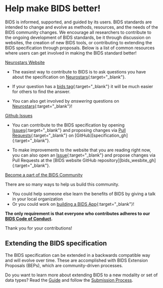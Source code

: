 # Help make BIDS better!

BIDS is informed, supported, and guided by its users.
BIDS standards are intended to change and evolve as methods, resources,
and the needs of the BIDS community changes.
We encourage all researchers to contribute to the ongoing development of BIDS standards,
be it through discussion on websites, the creation of new BIDS tools,
or contributing to extending the BIDS specification through proposals.
Below is a list of common resources where users can get involved in making the BIDS standard better!

<u>Neurostars Website</u>

-   The easiest way to contribute to BIDS is to ask questions you have about the specification on
    [Neurostars](https://neurostars.org){:target="_blank"}.

-   If your question has a
    [bids tag](https://neurostars.org/search?q=tags%3Abids){:target="_blank"}
    it will be much easier for others to find the answer.

-   You can also get involved by _answering_ questions on
    [Neurostars](https://neurostars.org/search?q=tags%3Abids){:target="_blank"}!

<u>Github Issues</u>

-   You can contribute to the BIDS specification by opening
    [Issues](https://github.com/bids-standard/bids-specification/issues){:target="_blank"}
    and proposing changes via
    [Pull Requests](https://github.com/bids-standard/bids-specification/pulls){:target="_blank"}
    on
    [GitHub][specification_gh]{:target="_blank"}.

-   To make improvements to the website that you are reading right now, you can also open an
    [Issue](https://github.com/bids-standard/bids-website/issues){:target="_blank"}
    and propose changes via Pull Requests at the
    [BIDS website GitHub repository][bids_wesbite_gh]{:target="_blank"}.

<u> Become a part of the BIDS Community </u>

There are so many ways to help us build this community.

-   You could help someone else learn the benefits of BIDS by giving a talk in your local organization
-   Or you could work on [building a BIDS App](https://bids-website.readthedocs.io/en/latest/tools/bids-apps.html){:target="_blank"}!

<b>The only requirement is that everyone who contributes adheres to our [BIDS Code of Conduct](./bids_github/CODE_OF_CONDUCT.md).</b>

Thank you for your contributions!

## Extending the BIDS specification

The BIDS specification can be extended in a backwards compatible way and will evolve over time.
These are accomplished with BIDS Extension Proposals (BEPs), which are community-driven processes.

Do you want to learn more about extending BIDS to a new modality or set of data types?
Read the [Guide](https://bids-extensions.readthedocs.io/en/latest/guide/)
and follow the [Submission Process](https://bids-extensions.readthedocs.io/en/latest/submission/).
